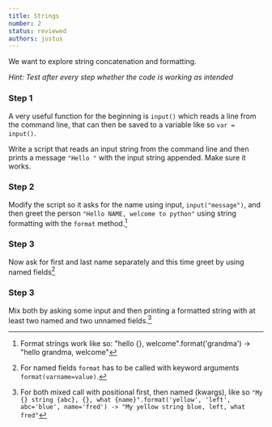 ```yaml
---
title: Strings
number: 2
status: reviewed
authors: justus
---
```


We want to explore string concatenation and formatting.

*Hint: Test after every step whether the code is working as intended*

### Step 1

A very useful function for the beginning is `input()` which reads a line from the command line, that can then be saved to a variable like so `var = input()`.

Write a script that reads an input string from the command line and then prints a message `"Hello "` with the input string appended. Make sure it works.

### Step 2

Modify the script so it asks for the name using input, `input("message")`, and then greet the person `"Hello NAME, welcome to python"` using string formatting with the `format` method.[^format]

[^format]:
    Format strings work like so: "hello {}, welcome".format('grandma') -> "hello grandma, welcome"

### Step 3

Now ask for first and last name separately and this time greet by using named fields[^named_fields]

[^named_fields]:
    For named fields `format` has to be called with keyword arguments `format(varname=value)`.

### Step 3

Mix both by asking some input and then printing a formatted string with at least two named and two unnamed fields.[^mix_format]

[^mix_format]:
    For both mixed call with positional first, then named (kwargs), like so `"My {} string {abc}, {}, what {name}".format('yellow', 'left', abc='blue', name='fred') -> "My yellow string blue, left, what fred"`
